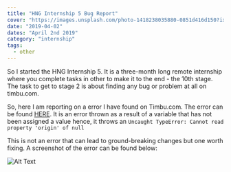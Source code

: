 ```yaml
---
title: "HNG Internship 5 Bug Report"
cover: "https://images.unsplash.com/photo-1418238035880-0851d416d150?ixlib=rb-1.2.1&ixid=eyJhcHBfaWQiOjEyMDd9&auto=format&fit=crop&w=1053&q=80"
date: "2019-04-02"
dates: "April 2nd 2019"
category: "internship"
tags:
  - other
---
```


So I started the HNG Internship 5. It is a three-month long remote internship where you complete tasks in other to make it to the end - the 10th stage. The task to get to stage 2 is about finding any bug or problem at all on timbu.com.

So, here I am reporting on a error I have found on Timbu.com. The error can be found [HERE](http://timbu.com/flights). It is an error thrown as a result of a variable that has not been assigned a value hence, it throws an `Uncaught TypeError: Cannot read property 'origin' of null`

This is not an error that can lead to ground-breaking changes but one worth fixing. A screenshot of the error can be found below:

![Alt Text](https://res.cloudinary.com/cortehz/image/upload/v1554240748/Screenshot_2019-04-02_at_10.21.47_PM_nydcjm.png)
